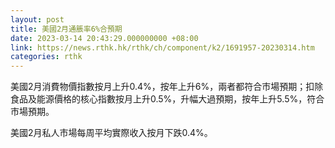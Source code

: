 ```yaml
---
layout: post
title: 美國2月通脹率6%合預期
date: 2023-03-14 20:43:29.000000000 +08:00
link: https://news.rthk.hk/rthk/ch/component/k2/1691957-20230314.htm
categories: rthk
---
```


美國2月消費物價指數按月上升0.4%，按年上升6%，兩者都符合市場預期；扣除食品及能源價格的核心指數按月上升0.5%，升幅大過預期，按年上升5.5%，符合市場預期。

美國2月私人市場每周平均實際收入按月下跌0.4%。
